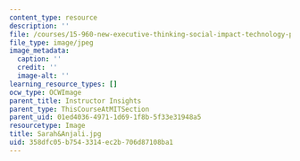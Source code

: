 ```yaml
---
content_type: resource
description: ''
file: /courses/15-960-new-executive-thinking-social-impact-technology-projects-fall-2017-spring-2018/358dfc05b7543314ec2b706d87108ba1_Sarah-Anjali.jpg
file_type: image/jpeg
image_metadata:
  caption: ''
  credit: ''
  image-alt: ''
learning_resource_types: []
ocw_type: OCWImage
parent_title: Instructor Insights
parent_type: ThisCourseAtMITSection
parent_uid: 01ed4036-4971-1d69-1f8b-5f33e31948a5
resourcetype: Image
title: Sarah&Anjali.jpg
uid: 358dfc05-b754-3314-ec2b-706d87108ba1
---
```

